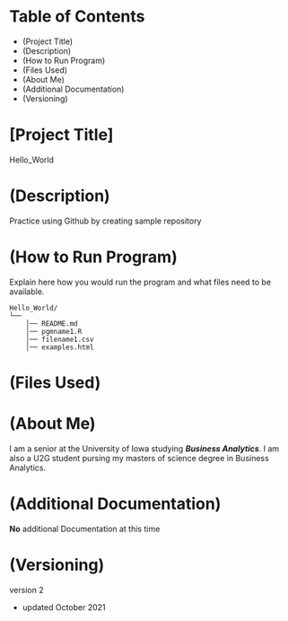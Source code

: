# Table of Contents
- (Project Title)
- (Description)
- (How to Run Program)
- (Files Used)
- (About Me)
- (Additional Documentation)
- (Versioning)

# [Project Title]
Hello_World

# (Description)
Practice using Github by creating sample repository

# (How to Run Program) 
Explain here how you would run the program and what files need to be available.
```
Hello_World/
└── 
    │── README.md
    │── pgmname1.R
    │── filename1.csv
    │── examples.html
```


# (Files Used) 

# (About Me)
I am a senior at the University of Iowa studying ***Business Analytics***. I am also a U2G student pursing my masters of science degree in Business Analytics.

# (Additional Documentation)
**No** additional Documentation at this time

# (Versioning)
version 2 
- updated October 2021
